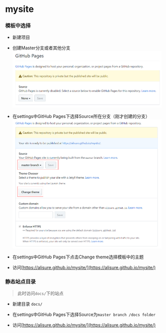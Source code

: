 # mysite

### 模板中选择

* 新建项目

* 创建Master分支或者其他分支
![select source](readme/select_source.png)

* 在settings中GitHub Pages下选择Source所在分支（刚才创建的分支）
![select branch and theme](readme/select_branch_and_theme.png)

* 在settings中GitHub Pages下点击Change theme选择模板中的主题

* 访问[https://alisure.github.io/mysite/](https://alisure.github.io/mysite/)


### 静态站点目录

> 此时访问`docs/`下的站点

* 新建目录 `docs/`

* 在settings中GitHub Pages下选择Source为`master branch /docs folder`

* 访问[https://alisure.github.io/mysite/](https://alisure.github.io/mysite/)
